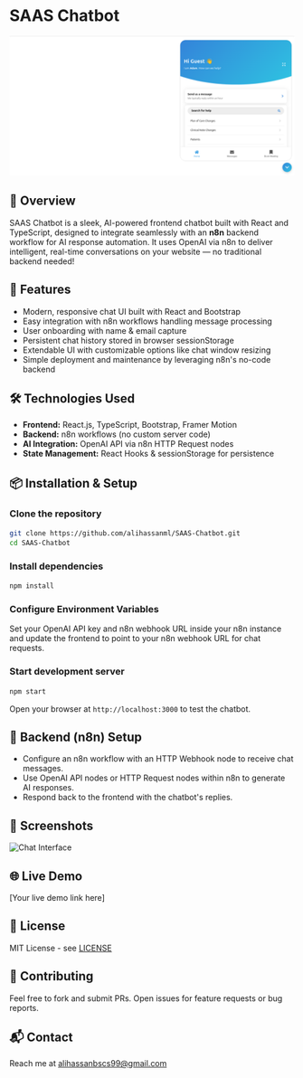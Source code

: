 # SAAS Chatbot

![Chatbot Banner](./image.png)

## 🚀 Overview

SAAS Chatbot is a sleek, AI-powered frontend chatbot built with React and TypeScript, designed to integrate seamlessly with an **n8n** backend workflow for AI response automation. It uses OpenAI via n8n to deliver intelligent, real-time conversations on your website — no traditional backend needed!

## 🧠 Features

- Modern, responsive chat UI built with React and Bootstrap
- Easy integration with n8n workflows handling message processing
- User onboarding with name & email capture
- Persistent chat history stored in browser sessionStorage
- Extendable UI with customizable options like chat window resizing
- Simple deployment and maintenance by leveraging n8n's no-code backend

## 🛠️ Technologies Used

- **Frontend:** React.js, TypeScript, Bootstrap, Framer Motion
- **Backend:** n8n workflows (no custom server code)
- **AI Integration:** OpenAI API via n8n HTTP Request nodes
- **State Management:** React Hooks & sessionStorage for persistence

## 📦 Installation & Setup

### Clone the repository

```bash
git clone https://github.com/alihassanml/SAAS-Chatbot.git
cd SAAS-Chatbot
````

### Install dependencies

```bash
npm install
```

### Configure Environment Variables

Set your OpenAI API key and n8n webhook URL inside your n8n instance and update the frontend to point to your n8n webhook URL for chat requests.

### Start development server

```bash
npm start
```

Open your browser at `http://localhost:3000` to test the chatbot.

## 🔗 Backend (n8n) Setup

* Configure an n8n workflow with an HTTP Webhook node to receive chat messages.
* Use OpenAI API nodes or HTTP Request nodes within n8n to generate AI responses.
* Respond back to the frontend with the chatbot's replies.

## 📸 Screenshots

![Chat Interface](https://your-image-url.com/chat-interface.png)

## 🌐 Live Demo

\[Your live demo link here]

## 📝 License

MIT License - see [LICENSE](https://github.com/alihassanml/SAAS-Chatbot/blob/main/LICENSE)

## 🤝 Contributing

Feel free to fork and submit PRs. Open issues for feature requests or bug reports.

## 📬 Contact

Reach me at [alihassanbscs99@gmail.com](mailto:alihassanbscs99@gmail.com)